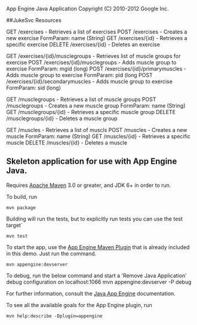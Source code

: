 App Engine Java Application
Copyright (C) 2010-2012 Google Inc.

##JukeSvc Resources

GET     /exercises        - Retrieves a list of exercises
POST    /exercises        - Creates a new exercise
							FormParam: name (String)
GET     /exercises/{id}   - Retrieves a specific exercise
DELETE  /exercises/{id}   - Deletes an exercise

GET     /exercises/{id}/musclegroups      - Retrieves list of muscle groups for exercise
POST    /exercises/{id}/musclegroups      - Adds muscle group to exercise
									      FormParam: mgid (long)
POST    /exercises/{id}/primarymuscles    - Adds muscle group to exercise
									      FormParam: pid (long
POST    /exercises/{id}/secondarymuscles  - Adds muscle group to exercise
									      FormParam: sid (long)
									      
GET     /musclegroups        - Retrieves a list of muscle groups
POST    /musclegroups        - Creates a new muscle group
							   FormParam: name (String)
GET     /musclegroups/{id}   - Retrieves a specific muscle group
DELETE  /musclegroups/{id}   - Deletes a muscle group			   
							   
GET     /muscles             - Retrieves a list of muscls
POST    /muscles             - Creates a new muscle
							   FormParam: name (String)
GET     /muscles/{id}   	 - Retrieves a specific muscle
DELETE  /muscles/{id}   	 - Deletes a muscle		




## Skeleton application for use with App Engine Java.

Requires [Apache Maven](http://maven.apache.org) 3.0 or greater, and JDK 6+ in order to run.

To build, run

    mvn package

Building will run the tests, but to explicitly run tests you can use the test target`

    mvn test

To start the app, use the [App Engine Maven Plugin](http://code.google.com/p/appengine-maven-plugin/) that is already included in this demo.  Just run the command.

    mvn appengine:devserver
    
To debug, run the below command and start a 'Remove Java Application' debug configuration on localhost:1066
	mvn appengine:devserver -P debug

For further information, consult the [Java App Engine](https://developers.google.com/appengine/docs/java/overview) documentation.

To see all the available goals for the App Engine plugin, run

    mvn help:describe -Dplugin=appengine
